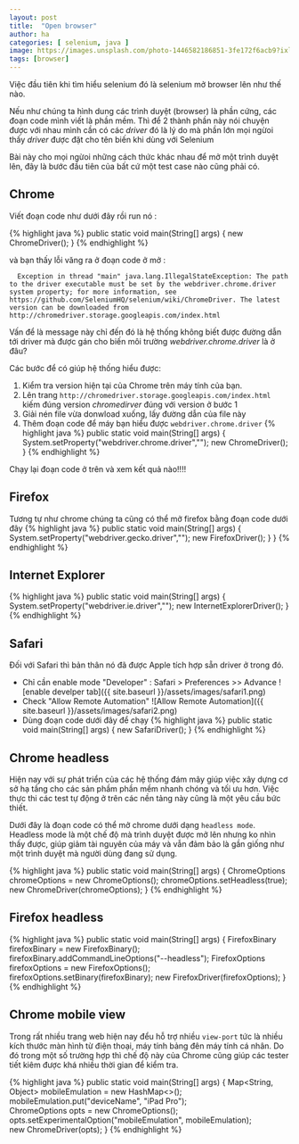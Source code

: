```yaml
---
layout: post
title:  "Open browser"
author: ha
categories: [ selenium, java ]
image: https://images.unsplash.com/photo-1446582186851-3fe172f6acb9?ixlib=rb-1.2.1&ixid=eyJhcHBfaWQiOjEyMDd9&auto=format&fit=crop&w=2250&q=80
tags: [browser]
---
```

Việc đầu tiên khi tìm hiểu selenium đó là selenium mở browser lên như thế nào.

Nếu như chúng ta hình dung các trình duyệt (browser) là phần cứng, các đoạn code mình viết là phần mềm.
Thì để 2 thành phần này nói chuyện được với nhau mình cần có các *driver* đó là lý do mà phần lớn mọi ngừoi thấy *driver* được đặt cho tên biến khi dùng với Selenium

Bài này cho mọi ngừoi những cách thức khác nhau để mở một trình duyệt lên, đây là bước đầu tiên của bất cứ một test case nào cũng phải có.


## Chrome

Viết đoạn code như dưới đây rồi run nó :

{% highlight java %}
   public static void main(String[] args) {
        new ChromeDriver();
    }
{% endhighlight %}

và bạn thấy lỗi văng ra ở đoạn code ở mở :
```
  Exception in thread "main" java.lang.IllegalStateException: The path to the driver executable must be set by the webdriver.chrome.driver system property; for more information, see https://github.com/SeleniumHQ/selenium/wiki/ChromeDriver. The latest version can be downloaded from http://chromedriver.storage.googleapis.com/index.html
```

Vấn để là message này chỉ đến đó là hệ thống không biết được đường dẫn tới driver mà được gán cho biến môi trường *webdriver.chrome.driver* là ở đâu?

Các bước để có giúp hệ thống hiểu được:
1. Kiểm tra version hiện tại của Chrome trên máy tính của bạn.
2. Lên trang `http://chromedriver.storage.googleapis.com/index.html` kiếm đúng version *chromedirver*
đúng với version ở bước 1
3. Giải nén file vừa donwload xuống, lấy đường dẫn của file này
4. Thêm đoạn code để máy bạn hiểu được `webdriver.chrome.driver`
{% highlight java %}
     public static void main(String[] args) {
        System.setProperty("webdriver.chrome.driver","<chrome-driver-path>");
        new ChromeDriver();
    }
{% endhighlight %}

Chạy lại đoạn code ở trên và xem kết quả nào!!!!

## Firefox

Tương tự như chrome chúng ta cũng có thể mở firefox bằng đoạn code dưới đây
{% highlight java %}
      public static void main(String[] args) {
        System.setProperty("webdriver.gecko.driver","<gecko-driver-path>");
        new FirefoxDriver();
    }
}
{% endhighlight %}

## Internet Explorer

{% highlight java %}
public static void main(String[] args) {
        System.setProperty("webdriver.ie.driver","<ie-driver-path>");
        new InternetExplorerDriver();
    }
{% endhighlight %}    

## Safari 
Đối với Safari thì bản thân nó đã được Apple tích hợp sẵn driver ở trong đó.
- Chỉ cần enable mode "Developer" : Safari > Preferences >> Advance
![enable develper tab]({{ site.baseurl }}/assets/images/safari1.png)
- Check "Allow Remote Automation"
![Allow Remote Automation]({{ site.baseurl }}/assets/images/safari2.png)
- Dùng đoạn code dưới đây để chạy
{% highlight java %}
public static void main(String[] args) {
        new SafariDriver();
    }
{% endhighlight %}    

## Chrome headless

Hiện nay với sự phát triển của các hệ thống đám mây giúp việc xây dựng cơ sở hạ tầng cho các sản phầm phần mềm nhanh chóng và tối ưu hơn. Việc thực thi các test tự động ở trên các nền tảng này cũng là một yêu cầu bức thiết. 

Dưới đây là đoạn code có thể mở chrome dưới dạng `headless mode`. Headless mode là một chế độ mà trình duyệt được mở lên nhưng ko nhìn thấy được, giúp giảm tài nguyên của máy và vẫn đảm bảo là gần giống như một trình duyệt mà người dùng đang sử dụng.

{% highlight java %}
   public static void main(String[] args) {
         ChromeOptions chromeOptions = new ChromeOptions();
         chromeOptions.setHeadless(true);
         new ChromeDriver(chromeOptions);
    }
{% endhighlight %}

## Firefox headless

{% highlight java %}
   public static void main(String[] args) {
        FirefoxBinary firefoxBinary = new FirefoxBinary();
        firefoxBinary.addCommandLineOptions("--headless");
        FirefoxOptions firefoxOptions = new FirefoxOptions();
        firefoxOptions.setBinary(firefoxBinary);
        new FirefoxDriver(firefoxOptions);
    }
{% endhighlight %}

## Chrome mobile view

Trong rất nhiều trang web hiện nay đểu hỗ trợ nhiều `view-port` tức là nhiều kích thước màn hình từ điện thoại, máy tính bảng đên máy tính cá nhân. Do đó trong một số trường hợp thì chế độ này của Chrome cũng giúp các tester tiết kiêm được khá nhiều thời gian để kiểm tra.

{% highlight java %}
   public static void main(String[] args) {
        Map<String, Object> mobileEmulation = new HashMap<>();
        mobileEmulation.put("deviceName", "iPad Pro");        
        ChromeOptions opts = new ChromeOptions();        
        opts.setExperimentalOption("mobileEmulation", mobileEmulation);        
        new ChromeDriver(opts);
    }
{% endhighlight %}